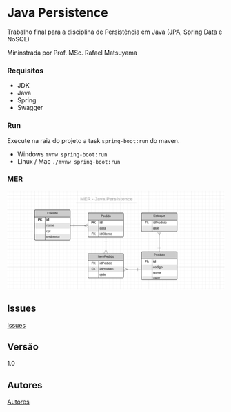 # Java Persistence

 Trabalho final para a disciplina de Persistência em Java (JPA, Spring Data e NoSQL) <p> 
 Mininstrada por Prof. MSc. Rafael Matsuyama <p>

### Requisitos

- JDK
- Java 
- Spring
- Swagger

### Run
Execute na raiz do projeto a task `spring-boot:run` do maven.

- Windows
  `mvnw spring-boot:run`
- Linux / Mac
  `./mvnw spring-boot:run`
  
### MER 
![MER](/doc/images/MER.PNG)

## Issues
[Issues](https://github.com/onurbasfar/fiap-mba-persistence-spring-jpa/issues)

## Versão
1.0 

## Autores

[Autores](https://github.com/onurbasfar/fiap-mba-persistence-spring-jpa/graphs/contributors)



